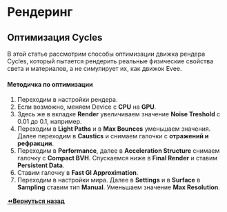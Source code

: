 # Рендеринг

## Оптимизация Cycles

В этой статье рассмотрим способы оптимизации движка рендера Cycles, который пытается рендерить реальные физические свойства света и материалов, а не симулирует их, как движок Evee.

#### Методичка по оптимизации

1. Переходим в настройки рендера.
2. Если возможно, меняем Device с **CPU** на **GPU**.
3. Здесь же в вкладке **Render** увеличиваем значение **Noise Treshold** c 0.01 до 0.1, например.
4. Переходим в **Light Paths** и в **Max Bounces** уменьшаем значения. Далее переходим в **Caustics** и снимаем галочки с **отражений и рефракции**.
5. Переходим в **Performance**, далее в **Acceleration Structure** снимаем галочку с **Compact BVH**. Спускаемся ниже в **Final Render** и ставим **Persistent Data**.
6. Ставим галочку в **Fast Gl Approximation**.
7. Переходим в настройки мира. Далее в **Settings** и в **Surface** в **Sampling** ставим тип **Manual**. Уменьшаем значение **Max Resolution**.

[:rewind:**Вернуться назад**](../../../../README.md)